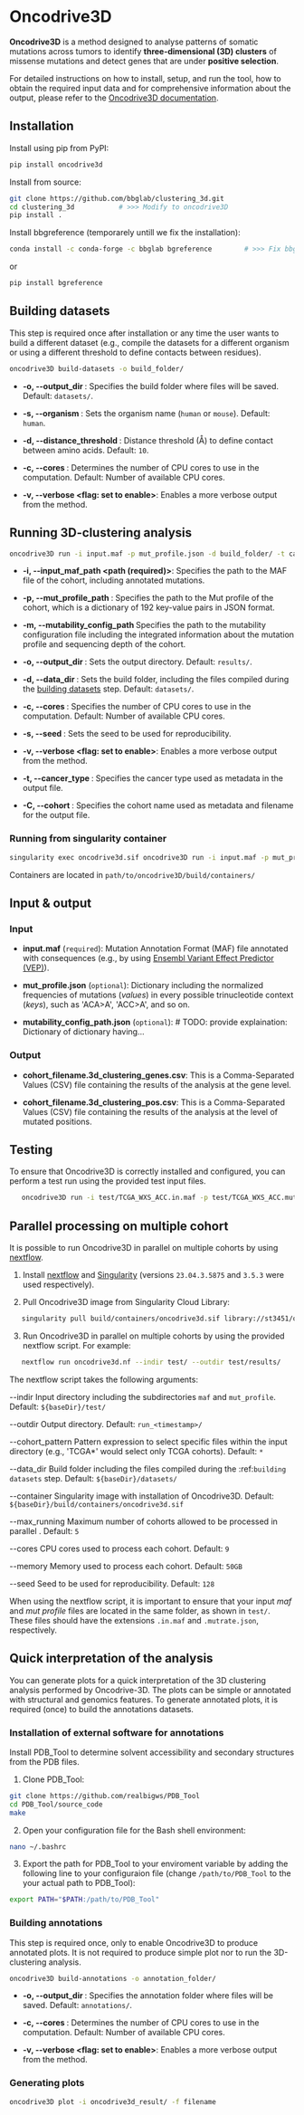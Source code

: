 # Oncodrive3D 

__Oncodrive3D__ is a method designed to analyse patterns of somatic mutations 
across tumors to identify __three-dimensional (3D) clusters__ of missense mutations 
and detect genes that are under __positive selection__.

For detailed instructions on how to install, setup, and run the tool, how to obtain the required input data and for comprehensive information about the output, please refer to the [Oncodrive3D documentation](https://readthedocs-toy.readthedocs.io/en/latest/).


## Installation

Install using pip from PyPI:

```bash
pip install oncodrive3d
```

Install from source:

```bash
git clone https://github.com/bbglab/clustering_3d.git
cd clustering_3d           # >>> Modify to oncodrive3D
pip install .
```

Install bbgreference (temporarely untill we fix the installation):  

```bash
conda install -c conda-forge -c bbglab bgreference        # >>> Fix bbgreference in requirements.txt
```

or 

```bash
pip install bgreference
```

## Building datasets

This step is required once after installation or any time the user wants to 
build a different dataset (e.g., compile the datasets for a different organism 
or using a different threshold to define contacts between residues). 

```bash
oncodrive3D build-datasets -o build_folder/
```

- **-o, --output_dir <path>**: Specifies the build folder where files will be saved. Default: `datasets/`.

- **-s, --organism <str>**: Sets the organism name (`human` or `mouse`). Default: `human`.

- **-d, --distance_threshold <int>**: Distance threshold (Å) to define contact between amino acids. Default: `10`.

- **-c, --cores <int>**: Determines the number of CPU cores to use in the computation. Default: Number of available CPU cores.

- **-v, --verbose <flag: set to enable>**: Enables a more verbose output from the method.


## Running 3D-clustering analysis

```bash
oncodrive3D run -i input.maf -p mut_profile.json -d build_folder/ -t cancer_type -C cohort_name
```

- **-i, --input_maf_path <path (required)>**: Specifies the path to the MAF file of the cohort, including annotated mutations.

- **-p, --mut_profile_path <path>**: Specifies the path to the Mut profile of the cohort, which is a dictionary of 192 key-value pairs in JSON format.

- **-m, --mutability_config_path <path>** Specifies the path to the mutability configuration file including the integrated information about the mutation profile and sequencing depth of the cohort.

- **-o, --output_dir <path>**: Sets the output directory. Default: `results/`.

- **-d, --data_dir <path>**: Sets the build folder, including the files compiled during the [building datasets](#building-datasets) step. Default: `datasets/`.

- **-c, --cores <int>**: Specifies the number of CPU cores to use in the computation. Default: Number of available CPU cores.

- **-s, --seed <int>**: Sets the seed to be used for reproducibility.

- **-v, --verbose <flag: set to enable>**: Enables a more verbose output from the method.

- **-t, --cancer_type <str>**: Specifies the cancer type used as metadata in the output file.

- **-C, --cohort <str>**: Specifies the cohort name used as metadata and filename for the output file.

### Running from singularity container

```bash
singularity exec oncodrive3d.sif oncodrive3D run -i input.maf -p mut_profile.json -d build_folder/ -t cancer_type -C cohort_name
```

Containers are located in `path/to/oncodrive3D/build/containers/` 

## Input & output

### Input

- **input.maf** (`required`): Mutation Annotation Format (MAF) file annotated with consequences (e.g., by using [Ensembl Variant Effect Predictor (VEP)](https://www.ensembl.org/info/docs/tools/vep/index.html)).

- **mut_profile.json** (`optional`): Dictionary including the normalized frequencies of mutations (*values*) in every possible trinucleotide context (*keys*), such as 'ACA>A', 'ACC>A', and so on.

- **mutability_config_path.json** (`optional`): # TODO: provide explaination: Dictionary of dictionary having...

### Output

- **cohort_filename.3d_clustering_genes.csv**: This is a Comma-Separated Values (CSV) file containing the results of the analysis at the gene level.
  
- **cohort_filename.3d_clustering_pos.csv**: This is a Comma-Separated Values (CSV) file containing the results of the analysis at the level of mutated positions.


## Testing

To ensure that Oncodrive3D is correctly installed and configured, you can 
perform a test run using the provided test input files. 

```bash
   oncodrive3D run -i test/TCGA_WXS_ACC.in.maf -p test/TCGA_WXS_ACC.mutrate.json -o test/results/
```

## Parallel processing on multiple cohort

It is possible to run Oncodrive3D in parallel on multiple cohorts by using [nextflow](https://www.nextflow.io/).

1. Install [nextflow](https://www.nextflow.io/docs/latest/getstarted.html) and [Singularity](https://www.nextflow.io/docs/latest/getstarted.html) (versions `23.04.3.5875` and `3.5.3` were used respectively).

2. Pull Oncodrive3D image from Singularity Cloud Library:

```bash
   singularity pull build/containers/oncodrive3d.sif library://st3451/oncodrive3d/oncodrive3d:0.0.0
```

3. Run Oncodrive3D in parallel on multiple cohorts by using the provided nextflow script. For example:

```bash
   nextflow run oncodrive3d.nf --indir test/ --outdir test/results/
```

The nextflow script takes the following arguments:

--indir <path>   Input directory including the subdirectories ``maf`` and ``mut_profile``. Default: ``${baseDir}/test/``

--outdir <path>   Output directory. Default: ``run_<timestamp>/``

--cohort_pattern <str>   Pattern expression to select specific files within the input directory (e.g., 'TCGA*' would select only TCGA cohorts). Default: ``*``

--data_dir <path>   Build folder including the files compiled during the :ref:`building datasets` step. Default: ``${baseDir}/datasets/``

--container <path>   Singularity image with installation of Oncodrive3D. Default: ``${baseDir}/build/containers/oncodrive3d.sif``

--max_running <int>   Maximum number of cohorts allowed to be processed in parallel . Default: ``5``

--cores <int>   CPU cores used to process each cohort. Default: ``9``

--memory <str>   Memory used to process each cohort. Default: ``50GB``

--seed <int>   Seed to be used for reproducibility. Default: ``128``

When using the nextflow script, it is important to ensure that your input 
*maf* and *mut profile* files are located in the same folder, as shown in 
``test/``. These files should have the extensions ``.in.maf`` 
and ``.mutrate.json``, respectively.


## Quick interpretation of the analysis

You can generate plots for a quick interpretation of the 3D clustering analysis 
performed by Oncodrive-3D. The plots can be simple or annotated with structural 
and genomics features. To generate annotated plots, it is required (once) to 
build the annotations datasets.

### Installation of external software for annotations

Install PDB_Tool to determine solvent accessibility and secondary structures 
from the PDB files.

1. Clone PDB_Tool:

```bash
git clone https://github.com/realbigws/PDB_Tool
cd PDB_Tool/source_code
make
```

2. Open your configuration file for the Bash shell environment:

```bash
nano ~/.bashrc
```

3. Export the path for PDB_Tool to your enviroment variable by adding the 
following line to your configuraion file (change `/path/to/PDB_Tool` to the 
your actual path to PDB_Tool):

```bash
export PATH="$PATH:/path/to/PDB_Tool"
```

### Building annotations

This step is required once, only to enable Oncodrive3D to produce annotated plots.
It is not required to produce simple plot nor to run the 3D-clustering analysis.

```bash
oncodrive3D build-annotations -o annotation_folder/
```

- **-o, --output_dir <path>**: Specifies the annotation folder where files will be saved. Default: `annotations/`.

- **-c, --cores <int>**: Determines the number of CPU cores to use in the computation. Default: Number of available CPU cores.

- **-v, --verbose <flag: set to enable>**: Enables a more verbose output from the method.


### Generating plots

```bash
oncodrive3D plot -i oncodrive3d_result/ -f filename
```
